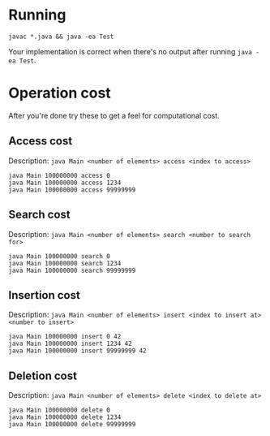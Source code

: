 # Running

```
javac *.java && java -ea Test
```

Your implementation is correct when there's no output after running `java -ea Test`.

# Operation cost

After you're done try these to get a feel for computational cost.

## Access cost

Description: `java Main <number of elements> access <index to access>`

```
java Main 100000000 access 0
java Main 100000000 access 1234
java Main 100000000 access 99999999
```

## Search cost

Description: `java Main <number of elements> search <number to search for>`

```
java Main 100000000 search 0
java Main 100000000 search 1234
java Main 100000000 search 99999999
```

## Insertion cost

Description: `java Main <number of elements> insert <index to insert at> <number to insert>`

```
java Main 100000000 insert 0 42
java Main 100000000 insert 1234 42
java Main 100000000 insert 99999999 42
```

## Deletion cost

Description: `java Main <number of elements> delete <index to delete at>`

```
java Main 100000000 delete 0
java Main 100000000 delete 1234
java Main 100000000 delete 99999999
```
